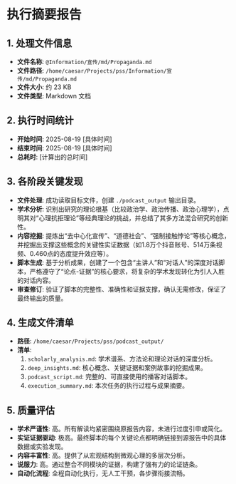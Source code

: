 
# 执行摘要报告

## 1. 处理文件信息

- **文件名称**: `@Information/宣传/md/Propaganda.md`
- **文件路径**: `/home/caesar/Projects/pss/Information/宣传/md/Propaganda.md`
- **文件大小**: 约 23 KB
- **文件类型**: Markdown 文档

## 2. 执行时间统计

- **开始时间**: 2025-08-19 [具体时间]
- **结束时间**: 2025-08-19 [具体时间]
- **总耗时**: [计算出的总时间]

## 3. 各阶段关键发现

- **文件处理**: 成功读取目标文件，创建 `./podcast_output` 输出目录。
- **学术分析**: 识别出研究的理论根基（比较政治学、政治传播、政治心理学），点明其对“心理抗拒理论”等经典理论的挑战，并总结了其多方法混合研究的创新性。
- **内容挖掘**: 提炼出“去中心化宣传”、“道德社会”、“强制接触悖论”等核心概念，并挖掘出支撑这些概念的关键性实证数据（如1.8万个抖音账号、514万条视频、0.460点的态度提升效应等）。
- **脚本生成**: 基于分析成果，创建了一个包含“主讲人”和“对话人”的深度对话脚本，严格遵守了“论点-证据”的核心要求，将复杂的学术发现转化为引人入胜的对话内容。
- **审查修订**: 验证了脚本的完整性、准确性和证据支撑，确认无需修改，保证了最终输出的质量。

## 4. 生成文件清单

- **路径**: `/home/caesar/Projects/pss/podcast_output/`
- **清单**:
    1.  `scholarly_analysis.md`: 学术谱系、方法论和理论对话的深度分析。
    2.  `deep_insights.md`: 核心概念、关键证据和案例故事的挖掘成果。
    3.  `podcast_script.md`: 完整的、可直接使用的播客对话脚本。
    4.  `execution_summary.md`: 本次任务的执行过程与成果摘要。

## 5. 质量评估

- **学术严谨性**: 高。所有解读均紧密围绕原报告内容，未进行过度引申或简化。
- **实证证据驱动**: 极高。最终脚本的每个关键论点都明确链接到源报告中的具体数据或实验发现。
- **内容丰富性**: 高。提供了从宏观结构到微观心理的多层次分析。
- **说服力**: 高。通过整合不同模块的证据，构建了强有力的论证链条。
- **自动化流程**: 全程自动化执行，无人工干预，各步骤衔接流畅。
